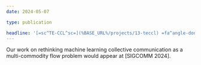 ```yaml
---
date: 2024-05-07

type: publication

headline: '[=sc^TE-CCL^sc=](%BASE_URL%/projects/13-teccl) =fa^angle-double-right^fa= [SIGCOMM =qq= 24][SIGCOMM 2024]'
---
```


Our work on rethinking machine learning collective communication as a multi-commodity flow problem would appear at [SIGCOMM 2024].
